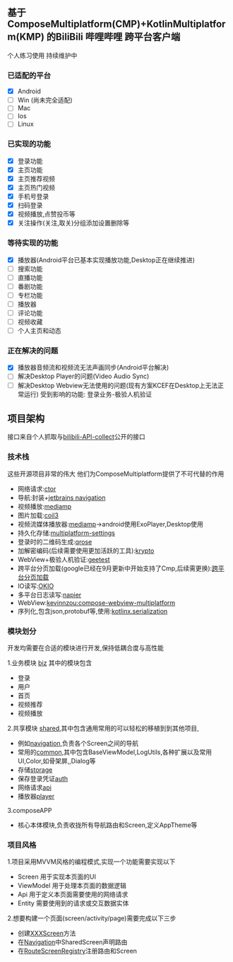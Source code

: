 ## 基于 ComposeMultiplatform(CMP)+KotlinMultiplatform(KMP) 的BiliBili 哔哩哔哩 跨平台客户端

个人练习使用 持续维护中

### 已适配的平台
- [x] Android
- [ ] Win (尚未完全适配)
- [ ] Mac
- [ ] Ios
- [ ] Linux
### 已实现的功能
- [x] 登录功能
- [x] 主页功能
- [x] 主页推荐视频
- [x] 主页热门视频
- [x] 手机号登录
- [x] 扫码登录
- [x] 视频播放,点赞投币等
- [x] 关注操作(关注,取关)分组添加设置删除等

### 等待实现的功能
- [x] 播放器(Android平台已基本实现播放功能,Desktop正在继续推进)
- [ ] 搜索功能
- [ ] 直播功能
- [ ] 番剧功能
- [ ] 专栏功能
- [ ] 播放器
- [ ] 评论功能
- [ ] 视频收藏
- [ ] 个人主页和动态

### 正在解决的问题
- [x] 播放器音频流和视频流无法声画同步(Android平台解决)
- [ ] 解决Desktop Player的问题(Video Audio Sync)
- [ ] 解决Desktop Webview无法使用的问题(现有方案KCEF在Desktop上无法正常运行) 受到影响的功能: 登录业务-极验人机验证

## 项目架构

接口来自个人抓取与[bilibili-API-collect](https://github.com/SocialSisterYi/bilibili-API-collect)公开的接口

### 技术栈 
这些开源项目非常的伟大 他们为ComposeMultiplatform提供了不可代替的作用
- 网络请求:[ctor](https://github.com/ktorio/ktor)
- 导航:封装+[jetbrains navigation](https://www.jetbrains.com/help/kotlin-multiplatform-dev/compose-navigation.html)
- 视频播放:[mediamp](https://github.com/open-ani/mediamp)
- 图片加载:[coil3](https://github.com/coil-kt/coil)
- 视频流媒体播放器:[mediamp](https://github.com/open-ani/mediamp)->android使用ExoPlayer,Desktop使用
- 持久化存储:[multiplatform-settings](https://github.com/russhwolf/multiplatform-settings)
- 登录时的二维码生成:[qrose](https://github.com/alexzhirkevich/qrose)
- 加解密编码(后续需要使用更加活跃的工具):[krypto](https://mvnrepository.com/artifact/com.soywiz.korlibs.krypto/krypto)
- WebView+极验人机验证:[geetest](./biz/login/src/commonMain/composeResources/files/geetest-lite.html)
- 跨平台分页加载(google已经在9月更新中开始支持了Cmp,后续需更换):[跨平台分页加载](https://github.com/cashapp/multiplatform-paging)
- IO读写:[OKIO](https://github.com/square/okio)
- 多平台日志读写:[napier](https://github.com/AAkira/Napier)
- WebView:[kevinnzou:compose-webview-multiplatform](https://github.com/KevinnZou/compose-webview-multiplatform)
- 序列化,包含json,protobuf等,使用:[kotlinx.serialization](https://github.com/Kotlin/kotlinx.serialization)


### 模块划分

开发均需要在合适的模块进行开发,保持低耦合度与高性能

 1.业务模块 [biz](./biz) 其中的模块包含 
- 登录
- 用户
- 首页
- 视频推荐
- 视频播放  

 2.共享模块 [shared](./shared),其中包含通用常用的可以轻松的移植到到其他项目,
 - 例如[navigation](./shared/navigation),负责各个Screen之间的导航
 - 常用的[common](./shared/common),其中包含BaseViewModel,LogUtils,各种扩展以及常用UI,Color,如骨架屏,,Dialog等
 - 存储[storage](./shared/storage)
 - 保存登录凭证[auth](./shared/auth)
 - 网络请求[api](./shared/api)
 - 播放器[player](./shared/player)

 3.composeAPP
 - 核心本体模块,负责收拢所有导航路由和Screen,定义AppTheme等

### 项目风格
 1.项目采用MVVM风格的编程模式,实现一个功能需要实现以下
 - Screen 用于实现本页面的UI
 - ViewModel 用于处理本页面的数据逻辑
 - Api 用于定义本页面需要使用的网络请求
 - Entity 需要使用到的请求或交互数据实体

 2.想要构建一个页面(screen/activity/page)需要完成以下三步
 - 创建[XXXScreen](./biz/home/src/commonMain/kotlin/top/sacz/bili/biz/home/HomeScreen.kt)方法
 - 在[Navigation]( ./shared/navigation)中SharedScreen声明路由
 - 在[RouteScreenRegistry](./composeApp/src/commonMain/kotlin/top/sacz/bili/route/RouteScreenRegistry.kt)注册路由和Screen